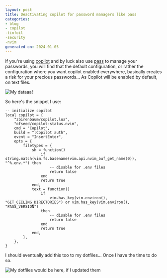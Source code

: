 ```yaml
---
layout: post
title: Deactivating copilot for password managers like pass
categories:
- blog
- copilot 
-tinfoil 
-security 
-nvim
generated on: 2024-01-05
---
```


If you're using [copilot](https://github.com/copilot) and by luck also use [pass](https://www.passwordstore.org/) to manage
your passwords, you will find that the default configuration, or rather the configuration where you want copilot enabled
everywhere, basically creates a risk for your precious passwords... As Copilot will be enabled by default, on text files.

![My dataaa!](https://media.giphy.com/media/v1.Y2lkPTc5MGI3NjExMWZ5aXozcnJvMmRmZ2xra2trY3M4c2Nub2lzbjh4dXIwdHVjZDA2ZSZlcD12MV9pbnRlcm5hbF9naWZfYnlfaWQmY3Q9Zw/G1ifnX4d5tYFACktp9/giphy.gif)

So here's the snippet I use:

```
-- initialize copilot
local copilot = {
	"zbirenbaum/copilot.lua",
	"ofseed/copilot-status.nvim",
	cmd = "Copilot",
	build = ":Copilot auth",
	event = "InsertEnter",
	opts = {
		filetypes = {
			sh = function()
				if string.match(vim.fs.basename(vim.api.nvim_buf_get_name(0)), "^%.env.*") then
					-- disable for .env files
					return false
				end
				return true
			end,
			text = function()
				if
					vim.has_key(vim.environ(), "GIT_CEILING_DIRECTORIES") or vim.has_key(vim.environ(), "PASS_VERSION")
				then
					-- disable for .env files
					return false
				end
				return true
			end,
		},
	},
}
```

I should eventually add this too to my dotfiles... Once I have the time to do so.

![My dotfiles would be here, if I updated them](/assets/images/if-i-had-dotfiles.jpg)

